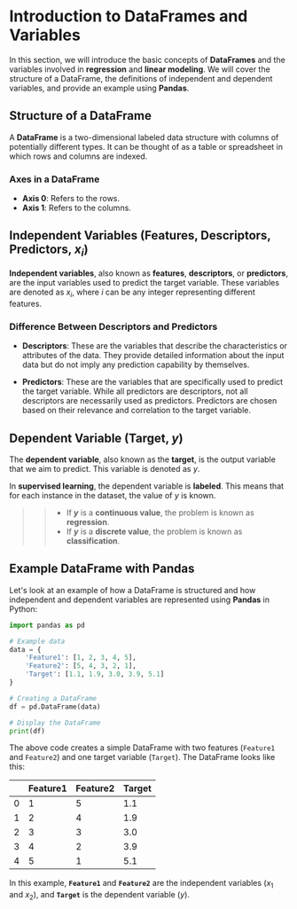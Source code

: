 # Introduction to DataFrames and Variables

In this section, we will introduce the basic concepts of **DataFrames** and the variables involved in **regression** and **linear modeling**. We will cover the structure of a DataFrame, the definitions of independent and dependent variables, and provide an example using **Pandas**.

## Structure of a DataFrame

A **DataFrame** is a two-dimensional labeled data structure with columns of potentially different types. It can be thought of as a table or spreadsheet in which rows and columns are indexed.

### Axes in a DataFrame

- **Axis 0**: Refers to the rows.
- **Axis 1**: Refers to the columns.

## Independent Variables (Features, Descriptors, Predictors, $x_i$)

**Independent variables**, also known as **features**, **descriptors**, or **predictors**, are the input variables used to predict the target variable. These variables are denoted as $x_i$, where $i$ can be any integer representing different features.

### Difference Between Descriptors and Predictors

- **Descriptors**: These are the variables that describe the characteristics or attributes of the data. They provide detailed information about the input data but do not imply any prediction capability by themselves.
  
- **Predictors**: These are the variables that are specifically used to predict the target variable. While all predictors are descriptors, not all descriptors are necessarily used as predictors. Predictors are chosen based on their relevance and correlation to the target variable.

## Dependent Variable (Target, $y$)

The **dependent variable**, also known as the **target**, is the output variable that we aim to predict. This variable is denoted as $y$.

In **supervised learning**, the dependent variable is **labeled**. This means that for each instance in the dataset, the value of $y$ is known.

>> - If **$y$** is a **continuous value**, the problem is known as **regression**.
>> - If **$y$** is a **discrete value**, the problem is known as **classification**.

## Example DataFrame with Pandas

Let's look at an example of how a DataFrame is structured and how independent and dependent variables are represented using **Pandas** in Python:

```python
import pandas as pd

# Example data
data = {
    'Feature1': [1, 2, 3, 4, 5],
    'Feature2': [5, 4, 3, 2, 1],
    'Target': [1.1, 1.9, 3.0, 3.9, 5.1]
}

# Creating a DataFrame
df = pd.DataFrame(data)

# Display the DataFrame
print(df)
```

The above code creates a simple DataFrame with two features (`Feature1` and `Feature2`) and one target variable (`Target`). The DataFrame looks like this:

|   | Feature1 | Feature2 | Target |
|---|----------|----------|--------|
| 0 | 1        | 5        | 1.1    |
| 1 | 2        | 4        | 1.9    |
| 2 | 3        | 3        | 3.0    |
| 3 | 4        | 2        | 3.9    |
| 4 | 5        | 1        | 5.1    |

In this example, **`Feature1`** and **`Feature2`** are the independent variables ($x_1$ and $x_2$), and **`Target`** is the dependent variable ($y$).
